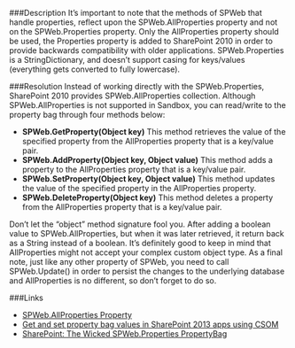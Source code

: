 ﻿<properties 
	pageTitle="RESP510240: Avoid SPWeb.Properties usage" 
    pageName="resp510240"
    parentPageId="csharp"
/>

###Description
It’s important to note that the methods of SPWeb that handle properties, reflect upon the SPWeb.AllProperties property and not on the SPWeb.Properties property. Only the AllProperties property should be used, the Properties property is added to SharePoint 2010 in order to provide backwards compatibility with older applications.
SPWeb.Properties is a StringDictionary, and doesn’t support casing for keys/values (everything gets converted to fully lowercase).

###Resolution
Instead of working directly with the SPWeb.Properties, SharePoint 2010 provides SPWeb.AllProperties collection. Although SPWeb.AllProperties is not supported in Sandbox, you can read/write to the property bag through four methods below:

- **SPWeb.GetProperty(Object key)** This method retrieves the value of the specified property from the AllProperties property that is a key/value pair.
- **SPWeb.AddProperty(Object key, Object value)** This method adds a property to the AllProperties property that is a key/value pair.
- **SPWeb.SetProperty(Object key, Object value)** This method updates the value of the specified property in the AllProperties property.
- **SPWeb.DeleteProperty(Object key)** This method deletes a property from the AllProperties property that is a key/value pair.

Don’t let the “object” method signature fool you. After adding a boolean value to SPWeb.AllProperties, but when it was later retrieved, it return back as a String instead of a boolean. It’s definitely good to keep in mind that AllProperties might not accept your complex custom object type.
As a final note, just like any other property of SPWeb, you need to call SPWeb.Update() in order to persist the changes to the underlying database and AllProperties is no different, so don’t forget to do so.

###Links
- [SPWeb.AllProperties Property](http://msdn.microsoft.com/en-us/library/microsoft.sharepoint.spweb.allproperties(v=office.14).aspx)
- [Get and set property bag values in SharePoint 2013 apps using CSOM](http://sureshpydi.blogspot.in/2013/05/set-and-get-property-bag-values-in.html)
- [SharePoint: The Wicked SPWeb.Properties PropertyBag](http://trentacular.com/2009/06/sharepoint-the-wicked-spwebproperties-propertybag/)
